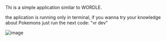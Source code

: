 Thi is a simple application similar to WORDLE.

the aplication is running only in terminal, if you wanna try your knowledge about Pokemons just run the next code:
"vr dev"

![image](https://user-images.githubusercontent.com/88394479/167732427-95d0971e-dac1-4ee9-b1f7-c2a9dee7592c.png)
